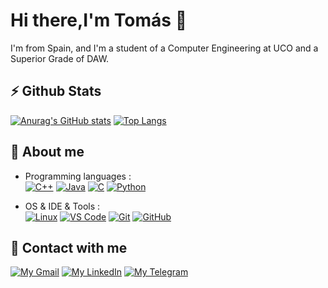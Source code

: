 # Hi there,I'm Tomás 👋
I'm from Spain, and I'm a student of a Computer Engineering at UCO and a Superior Grade of DAW. 

## ⚡ Github Stats

[![Anurag's GitHub stats](https://github-readme-stats.vercel.app/api?username=tomashm01)](https://github.com/tomashm01/github-readme-stats)
[![Top Langs](https://github-readme-stats.vercel.app/api/top-langs/?username=tomashm01)](https://github.com/tomashm01/github-readme-stats)

## 🚀 About me

- Programming languages : <br />
  [![C++](https://img.shields.io/badge/C%2B%2B-00599C?style=for-the-badge&logo=c%2B%2B&logoColor=white)]()
  [![Java](https://img.shields.io/badge/C%2B%2B-00599C?style=for-the-badge&logo=java&logoColor=white)]()
  [![C](https://img.shields.io/badge/C-00599C?style=for-the-badge&logo=c&logoColor=white)]()
  [![Python](https://img.shields.io/badge/Python-3776AB?style=for-the-badge&logo=python&logoColor=white)]()

- OS & IDE & Tools : <br />
  [![Linux](https://img.shields.io/badge/Ubuntu-E95420?style=for-the-badge&logo=ubuntu&logoColor=white)]()
  [![VS Code](https://img.shields.io/badge/VSCode-2490D5?style=for-the-badge&logo=visual-studio-code&logoColor=white)]()
  [![Git](https://img.shields.io/badge/Git-E34F26?style=for-the-badge&logo=git&logoColor=white)]()
  [![GitHub](https://img.shields.io/badge/GitHub-000000?style=for-the-badge&logo=github&logoColor=white)]()


## 💬 Contact with me

[![My Gmail](https://img.shields.io/badge/-GMAIL-D14836?style=for-the-badge&logo=gmail&logoColor=white)](https://mail.google.com/mail/u/0/?tab=rm&ogbl#inbox?compose=CllgCJZbjQzNhFmGwxxHTHQVfTLQSvFfTlvrzzFFKKjsKhLHvQCrsKScQQJDhVGGdVrFlDKRHSB)
[![My LinkedIn](https://img.shields.io/badge/LinkedIn-0077B5?style=for-the-badge&logo=linkedin&logoColor=white)](https://www.linkedin.com/in/marcos-rivera-gavil%C3%A1n-806b61184/)
[![My Telegram](https://img.shields.io/badge/-TELEGRAM-2CA5E0?style=for-the-badge&logo=telegram&logoColor=white)](https://t.me/MarcosRigal)

<!--
**tomashm01/tomashm01** is a ✨ _special_ ✨ repository because its `README.md` (this file) appears on your GitHub profile.

Here are some ideas to get you started:

- 🔭 I’m currently working on ...
- 🌱 I’m currently learning ...
- 👯 I’m looking to collaborate on ...
- 🤔 I’m looking for help with ...
- 💬 Ask me about ...
- 📫 How to reach me: ...
- 😄 Pronouns: ...
- ⚡ Fun fact: ...
-->

